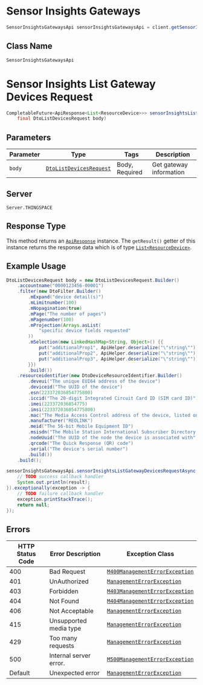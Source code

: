 # Sensor Insights Gateways

```java
SensorInsightsGatewaysApi sensorInsightsGatewaysApi = client.getSensorInsightsGatewaysApi();
```

## Class Name

`SensorInsightsGatewaysApi`


# Sensor Insights List Gateway Devices Request

```java
CompletableFuture<ApiResponse<List<ResourceDevice>>> sensorInsightsListGatewayDevicesRequestAsync(
    final DtoListDevicesRequest body)
```

## Parameters

| Parameter | Type | Tags | Description |
|  --- | --- | --- | --- |
| `body` | [`DtoListDevicesRequest`](../../doc/models/dto-list-devices-request.md) | Body, Required | Get gateway information |

## Server

`Server.THINGSPACE`

## Response Type

This method returns an [`ApiResponse`](../../doc/api-response.md) instance. The `getResult()` getter of this instance returns the response data which is of type [`List<ResourceDevice>`](../../doc/models/resource-device.md).

## Example Usage

```java
DtoListDevicesRequest body = new DtoListDevicesRequest.Builder()
    .accountname("0000123456-00001")
    .filter(new DtoFilter.Builder()
        .mExpand("device detail(s)")
        .mLimitnumber(100)
        .mNopagination(true)
        .mPage("The number of pages")
        .mPagenumber(100)
        .mProjection(Arrays.asList(
            "specific device fields requested"
        ))
        .mSelection(new LinkedHashMap<String, Object>() {{
            put("additionalProp1", ApiHelper.deserialize("\"string\""));
            put("additionalProp2", ApiHelper.deserialize("\"string\""));
            put("additionalProp3", ApiHelper.deserialize("\"string\""));
        }})
        .build())
    .resourceidentifier(new DtoDeviceResourceIdentifier.Builder()
        .deveui("The unique EUI64 address of the device")
        .deviceid("The UUID of the device")
        .esn(223372036854775800)
        .iccid("The 20-digit Integrated Circuit Card ID (SIM card ID)")
        .imei(223372036854775)
        .imsi(223372036854775800)
        .mac("The Media Access Control address of the device, listed on the device in the format XX-XX-XX-XX-XX-XX or XX:XX:XX:XX:XX:XX")
        .manufacturer("REOLINK")
        .meid("The 56-bit Mobile Equipment ID")
        .msisdn("The Mobile Station International Subscriber Directory Number. In the USA, this is 1+ a 10-digit phone number")
        .nodeUuid("The UUID of the node the device is associated with")
        .qrcode("The Quick Response (QR) code")
        .serial("The device's serial number")
        .build())
    .build();

sensorInsightsGatewaysApi.sensorInsightsListGatewayDevicesRequestAsync(body).thenAccept(result -> {
    // TODO success callback handler
    System.out.println(result);
}).exceptionally(exception -> {
    // TODO failure callback handler
    exception.printStackTrace();
    return null;
});
```

## Errors

| HTTP Status Code | Error Description | Exception Class |
|  --- | --- | --- |
| 400 | Bad Request | [`M400ManagementErrorException`](../../doc/models/m400-management-error-exception.md) |
| 401 | UnAuthorized | [`ManagementErrorException`](../../doc/models/management-error-exception.md) |
| 403 | Forbidden | [`M403ManagementErrorException`](../../doc/models/m403-management-error-exception.md) |
| 404 | Not Found | [`M404ManagementErrorException`](../../doc/models/m404-management-error-exception.md) |
| 406 | Not Acceptable | [`ManagementErrorException`](../../doc/models/management-error-exception.md) |
| 415 | Unsupported media type | [`ManagementErrorException`](../../doc/models/management-error-exception.md) |
| 429 | Too many requests | [`ManagementErrorException`](../../doc/models/management-error-exception.md) |
| 500 | Internal server error. | [`M500ManagementErrorException`](../../doc/models/m500-management-error-exception.md) |
| Default | Unexpected error | [`ManagementErrorException`](../../doc/models/management-error-exception.md) |

